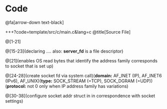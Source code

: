 # Code

@fa[arrow-down text-black]


+++?code=template/src/c/main.c&lang=c
@title[Source File]

@[1-21]

@[15-23](declaring .... also: **server_fd** is a file descriptor)

@[21](enables OS read bytes that identify the address family corresponds to socket that is set up)

@[24-28](create socket fd via system call)(**domain:** AF_INET (IP), AF_INET6 (IPv6), AF_UNIX)(**type:** SOCK_STREAM (=TCP), SOCK_DGRAM (=UDP))(**protocol:** not 0 only when IP address family has variations)

@[30-38](configure socket addr struct in in correspondence with socket settings)






